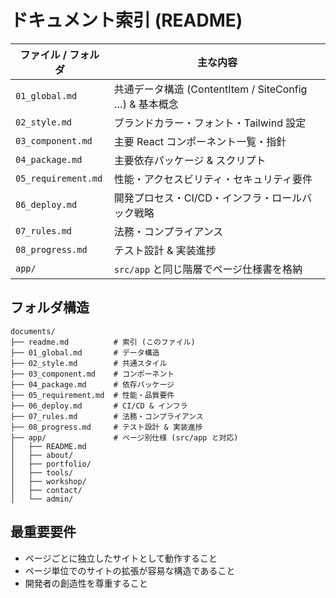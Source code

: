 # ドキュメント索引 (README)

| ファイル / フォルダ | 主な内容                                               |
| ------------------- | ------------------------------------------------------ |
| `01_global.md`      | 共通データ構造 (ContentItem / SiteConfig …) & 基本概念 |
| `02_style.md`       | ブランドカラー・フォント・Tailwind 設定                |
| `03_component.md`   | 主要 React コンポーネント一覧・指針                    |
| `04_package.md`     | 主要依存パッケージ & スクリプト                        |
| `05_requirement.md` | 性能・アクセスビリティ・セキュリティ要件               |
| `06_deploy.md`      | 開発プロセス・CI/CD・インフラ・ロールバック戦略        |
| `07_rules.md`       | 法務・コンプライアンス                                 |
| `08_progress.md`    | テスト設計 & 実装進捗                                  |
| `app/`              | `src/app` と同じ階層でページ仕様書を格納               |

## フォルダ構造

```text
documents/
├── readme.md          # 索引 (このファイル)
├── 01_global.md       # データ構造
├── 02_style.md        # 共通スタイル
├── 03_component.md    # コンポーネント
├── 04_package.md      # 依存パッケージ
├── 05_requirement.md  # 性能・品質要件
├── 06_deploy.md       # CI/CD & インフラ
├── 07_rules.md        # 法務・コンプライアンス
├── 08_progress.md     # テスト設計 & 実装進捗
├── app/               # ページ別仕様 (src/app と対応)
│   ├── README.md
│   ├── about/
│   ├── portfolio/
│   ├── tools/
│   ├── workshop/
│   ├── contact/
│   └── admin/
```

## 最重要要件

- ページごとに独立したサイトとして動作すること
- ページ単位でのサイトの拡張が容易な構造であること
- 開発者の創造性を尊重すること
